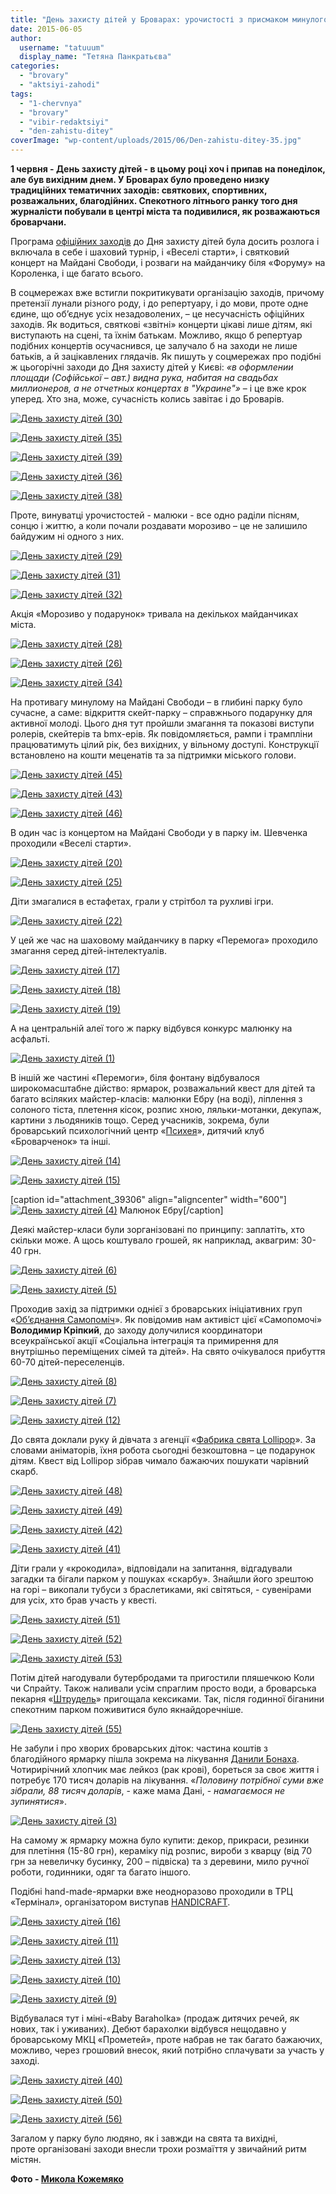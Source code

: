 ```yaml
---
title: "День захисту дітей у Броварах: урочистості з присмаком минулого VS сучасні розваги"
date: 2015-06-05
author: 
  username: "tatuuum"
  display_name: "Тетяна Панкратьєва"
categories: 
  - "brovary"
  - "aktsiyi-zahodi"
tags: 
  - "1-chervnya"
  - "brovary"
  - "vibir-redaktsiyi"
  - "den-zahistu-ditey"
coverImage: "wp-content/uploads/2015/06/Den-zahistu-ditey-35.jpg"
---
```


**1 червня - День захисту дітей - в цьому році хоч і припав на понеділок, але був вихідним днем. У Броварах було проведено низку традиційних тематичних заходів: святкових, спортивних, розважальних, благодійних. Спекотного літнього ранку того дня журналісти побували в центрі міста та подивилися, як розважаються броварчани.**

Програма [офіційних заходів](https://www.brovary.kiev.ua/do-uvagi-brovarchan-ta-gostei-m%D1%96sta-zakhodi-do-dnya-zakhistu-d%D1%96tei) до Дня захисту дітей була досить розлога і включала в себе і шаховий турнір, і «Веселі старти», і святковий концерт на Майдані Свободи, і розваги на майданчику біля «Форуму» на Короленка, і ще багато всього.

В соцмережах вже встигли покритикувати організацію заходів, причому претензії лунали різного роду, і до репертуару, і до мови, проте одне єдине, що об’єднує усіх незадоволених, – це несучасність офіційних заходів. Як водиться, святкові «звітні» концерти цікаві лише дітям, які виступають на сцені, та їхнім батькам. Можливо, якщо б репертуар подібних концертів осучаснився, це залучало б на заходи не лише батьків, а й зацікавлених глядачів. Як пишуть у соцмережах про подібні ж цьогорічні заходи до Дня захисту дітей у Києві: _«в оформлении площади (Софійської – авт.) видна рука, набитая на свадьбах миллионеров, а не отчетных концертах в "Украине"»_ – і це вже крок уперед. Хто зна, може, сучасність колись завітає і до Броварів.

[![День захисту дітей (30)](https://mpz.brovary.org/wp-content/uploads/2015/06/Den-zahistu-ditey-30.jpg)](https://mpz.brovary.org/wp-content/uploads/2015/06/Den-zahistu-ditey-30.jpg)

[![День захисту дітей (35)](https://mpz.brovary.org/wp-content/uploads/2015/06/Den-zahistu-ditey-35.jpg)](https://mpz.brovary.org/wp-content/uploads/2015/06/Den-zahistu-ditey-35.jpg)

[![День захисту дітей (39)](https://mpz.brovary.org/wp-content/uploads/2015/06/Den-zahistu-ditey-39.jpg)](https://mpz.brovary.org/wp-content/uploads/2015/06/Den-zahistu-ditey-39.jpg)

[![День захисту дітей (36)](https://mpz.brovary.org/wp-content/uploads/2015/06/Den-zahistu-ditey-36.jpg)](https://mpz.brovary.org/wp-content/uploads/2015/06/Den-zahistu-ditey-36.jpg)

[![День захисту дітей (38)](https://mpz.brovary.org/wp-content/uploads/2015/06/Den-zahistu-ditey-38.jpg)](https://mpz.brovary.org/wp-content/uploads/2015/06/Den-zahistu-ditey-38.jpg)

Проте, винуватці урочистостей - малюки - все одно раділи пісням, сонцю і життю, а коли почали роздавати морозиво – це не залишило байдужим ні одного з них.

[![День захисту дітей (29)](https://mpz.brovary.org/wp-content/uploads/2015/06/Den-zahistu-ditey-29.jpg)](https://mpz.brovary.org/wp-content/uploads/2015/06/Den-zahistu-ditey-29.jpg)

[![День захисту дітей (31)](https://mpz.brovary.org/wp-content/uploads/2015/06/Den-zahistu-ditey-31.jpg)](https://mpz.brovary.org/wp-content/uploads/2015/06/Den-zahistu-ditey-31.jpg)

[![День захисту дітей (32)](https://mpz.brovary.org/wp-content/uploads/2015/06/Den-zahistu-ditey-32.jpg)](https://mpz.brovary.org/wp-content/uploads/2015/06/Den-zahistu-ditey-32.jpg)

Акція «Морозиво у подарунок» тривала на декількох майданчиках міста.

[![День захисту дітей (28)](https://mpz.brovary.org/wp-content/uploads/2015/06/Den-zahistu-ditey-28.jpg)](https://mpz.brovary.org/wp-content/uploads/2015/06/Den-zahistu-ditey-28.jpg)

[![День захисту дітей (26)](https://mpz.brovary.org/wp-content/uploads/2015/06/Den-zahistu-ditey-26.jpg)](https://mpz.brovary.org/wp-content/uploads/2015/06/Den-zahistu-ditey-26.jpg)

[![День захисту дітей (34)](https://mpz.brovary.org/wp-content/uploads/2015/06/Den-zahistu-ditey-34.jpg)](https://mpz.brovary.org/wp-content/uploads/2015/06/Den-zahistu-ditey-34.jpg)

На противагу минулому на Майдані Свободи – в глибині парку було сучасне, а саме: відкриття скейт-парку – справжнього подарунку для активної молоді. Цього дня тут пройшли змагання та показові виступи ролерів, скейтерів та bmx-ерів. Як повідомляється, рампи і трампліни працюватимуть цілий рік, без вихідних, у вільному доступі. Конструкції встановлено на кошти меценатів та за підтримки міського голови.

[![День захисту дітей (45)](https://mpz.brovary.org/wp-content/uploads/2015/06/Den-zahistu-ditey-45.jpg)](https://mpz.brovary.org/wp-content/uploads/2015/06/Den-zahistu-ditey-45.jpg)

[![День захисту дітей (43)](https://mpz.brovary.org/wp-content/uploads/2015/06/Den-zahistu-ditey-43.jpg)](https://mpz.brovary.org/wp-content/uploads/2015/06/Den-zahistu-ditey-43.jpg)

[![День захисту дітей (46)](https://mpz.brovary.org/wp-content/uploads/2015/06/Den-zahistu-ditey-46.jpg)](https://mpz.brovary.org/wp-content/uploads/2015/06/Den-zahistu-ditey-46.jpg)

В один час із концертом на Майдані Свободи у в парку ім. Шевченка проходили «Веселі старти».

[![День захисту дітей (20)](https://mpz.brovary.org/wp-content/uploads/2015/06/Den-zahistu-ditey-20.jpg)](https://mpz.brovary.org/wp-content/uploads/2015/06/Den-zahistu-ditey-20.jpg)

[![День захисту дітей (25)](https://mpz.brovary.org/wp-content/uploads/2015/06/Den-zahistu-ditey-25.jpg)](https://mpz.brovary.org/wp-content/uploads/2015/06/Den-zahistu-ditey-25.jpg)

Діти змагалися в естафетах, грали у стрітбол та рухливі ігри.

[![День захисту дітей (22)](https://mpz.brovary.org/wp-content/uploads/2015/06/Den-zahistu-ditey-22.jpg)](https://mpz.brovary.org/wp-content/uploads/2015/06/Den-zahistu-ditey-22.jpg)

У цей же час на шаховому майданчику в парку «Перемога» проходило змагання серед дітей-інтелектуалів.

[![День захисту дітей (17)](https://mpz.brovary.org/wp-content/uploads/2015/06/Den-zahistu-ditey-17.jpg)](https://mpz.brovary.org/wp-content/uploads/2015/06/Den-zahistu-ditey-17.jpg)

[![День захисту дітей (18)](https://mpz.brovary.org/wp-content/uploads/2015/06/Den-zahistu-ditey-18.jpg)](https://mpz.brovary.org/wp-content/uploads/2015/06/Den-zahistu-ditey-18.jpg)

[![День захисту дітей (19)](https://mpz.brovary.org/wp-content/uploads/2015/06/Den-zahistu-ditey-19.jpg)](https://mpz.brovary.org/wp-content/uploads/2015/06/Den-zahistu-ditey-19.jpg)

А на центральній алеї того ж парку відбувся конкурс малюнку на асфальті.

[![День захисту дітей (1)](https://mpz.brovary.org/wp-content/uploads/2015/06/Den-zahistu-ditey-1.jpg)](https://mpz.brovary.org/wp-content/uploads/2015/06/Den-zahistu-ditey-1.jpg)

В іншій же частині «Перемоги», біля фонтану відбувалося широкомасштабне дійство: ярмарок, розважальний квест для дітей та багато всіляких майстер-класів: малюнки Ебру (на воді), ліплення з солоного тіста, плетення кісок, розпис хною, ляльки-мотанки, декупаж, картини з льодяників тощо. Серед учасників, зокрема, були броварський психологічний центр «[Психея](https://www.facebook.com/psycheya.info?fref=ts)», дитячий клуб «Броварченок» та інші.

[![День захисту дітей (14)](https://mpz.brovary.org/wp-content/uploads/2015/06/Den-zahistu-ditey-14.jpg)](https://mpz.brovary.org/wp-content/uploads/2015/06/Den-zahistu-ditey-14.jpg)

[![День захисту дітей (15)](https://mpz.brovary.org/wp-content/uploads/2015/06/Den-zahistu-ditey-15.jpg)](https://mpz.brovary.org/wp-content/uploads/2015/06/Den-zahistu-ditey-15.jpg)

\[caption id="attachment\_39306" align="aligncenter" width="600"\][![День захисту дітей (4)](https://mpz.brovary.org/wp-content/uploads/2015/06/Den-zahistu-ditey-4.jpg)](https://mpz.brovary.org/wp-content/uploads/2015/06/Den-zahistu-ditey-4.jpg) Малюнок Ебру\[/caption\]

Деякі майстер-класи були зорганізовані по принципу: заплатіть, хто скільки може. А щось коштувало грошей, як наприклад, аквагрим: 30-40 грн.

[![День захисту дітей (6)](https://mpz.brovary.org/wp-content/uploads/2015/06/Den-zahistu-ditey-6.jpg)](https://mpz.brovary.org/wp-content/uploads/2015/06/Den-zahistu-ditey-6.jpg)

[![День захисту дітей (5)](https://mpz.brovary.org/wp-content/uploads/2015/06/Den-zahistu-ditey-5.jpg)](https://mpz.brovary.org/wp-content/uploads/2015/06/Den-zahistu-ditey-5.jpg)

Проходив захід за підтримки однієї з броварських ініціативних груп «[Об’єднання Самопоміч](https://www.facebook.com/samopomich.brovary)». Як повідомив нам активіст цієї «Самопомочі» **Володимир Кріпкий**, до заходу долучилися координатори всеукраїнської акції «Соціальна інтеграція та примирення для внутрішньо переміщених сімей та дітей». На свято очікувалося прибуття 60-70 дітей-переселенців.

[![День захисту дітей (8)](https://mpz.brovary.org/wp-content/uploads/2015/06/Den-zahistu-ditey-8.jpg)](https://mpz.brovary.org/wp-content/uploads/2015/06/Den-zahistu-ditey-8.jpg)

[![День захисту дітей (7)](https://mpz.brovary.org/wp-content/uploads/2015/06/Den-zahistu-ditey-7.jpg)](https://mpz.brovary.org/wp-content/uploads/2015/06/Den-zahistu-ditey-7.jpg)

[![День захисту дітей (12)](https://mpz.brovary.org/wp-content/uploads/2015/06/Den-zahistu-ditey-12.jpg)](https://mpz.brovary.org/wp-content/uploads/2015/06/Den-zahistu-ditey-12.jpg)

До свята доклали руку й дівчата з агенції «[Фабрика свята Lollipop](https://www.facebook.com/prazdniklollipop)». За словами аніматорів, їхня робота сьогодні безкоштовна – це подарунок дітям. Квест від Lollipop зібрав чимало бажаючих пошукати чарівний скарб.

[![День захисту дітей (48)](https://mpz.brovary.org/wp-content/uploads/2015/06/Den-zahistu-ditey-48.jpg)](https://mpz.brovary.org/wp-content/uploads/2015/06/Den-zahistu-ditey-48.jpg)

[![День захисту дітей (49)](https://mpz.brovary.org/wp-content/uploads/2015/06/Den-zahistu-ditey-49.jpg)](https://mpz.brovary.org/wp-content/uploads/2015/06/Den-zahistu-ditey-49.jpg)

[![День захисту дітей (42)](https://mpz.brovary.org/wp-content/uploads/2015/06/Den-zahistu-ditey-42.jpg)](https://mpz.brovary.org/wp-content/uploads/2015/06/Den-zahistu-ditey-42.jpg)

[![День захисту дітей (41)](https://mpz.brovary.org/wp-content/uploads/2015/06/Den-zahistu-ditey-41.jpg)](https://mpz.brovary.org/wp-content/uploads/2015/06/Den-zahistu-ditey-41.jpg)

Діти грали у «крокодила», відповідали на запитання, відгадували загадки та бігали парком у пошуках «скарбу». Знайшли його зрештою на горі – викопали тубуси з браслетиками, які світяться, - сувенірами для усіх, хто брав участь у квесті.

[![День захисту дітей (51)](https://mpz.brovary.org/wp-content/uploads/2015/06/Den-zahistu-ditey-51.jpg)](https://mpz.brovary.org/wp-content/uploads/2015/06/Den-zahistu-ditey-51.jpg)

[![День захисту дітей (52)](https://mpz.brovary.org/wp-content/uploads/2015/06/Den-zahistu-ditey-52.jpg)](https://mpz.brovary.org/wp-content/uploads/2015/06/Den-zahistu-ditey-52.jpg)

[![День захисту дітей (53)](https://mpz.brovary.org/wp-content/uploads/2015/06/Den-zahistu-ditey-53.jpg)](https://mpz.brovary.org/wp-content/uploads/2015/06/Den-zahistu-ditey-53.jpg)

Потім дітей нагодували бутербродами та пригостили пляшечкою Коли чи Спрайту. Також наливали усім спраглим просто води, а броварська пекарня «[Штрудель](https://www.facebook.com/profile.php?id=100007265868485&fref=ts)» пригощала кексиками. Так, після годинної біганини спекотним парком поживитися було якнайдоречніше.

[![День захисту дітей (55)](https://mpz.brovary.org/wp-content/uploads/2015/06/Den-zahistu-ditey-55.jpg)](https://mpz.brovary.org/wp-content/uploads/2015/06/Den-zahistu-ditey-55.jpg)

Не забули і про хворих броварських діток: частина коштів з благодійного ярмарку пішла зокрема на лікування [Данили Бонаха](https://danila-help.in.ua/). Чотирирічний хлопчик має лейкоз (рак крові), бореться за своє життя і потребує 170 тисяч доларів на лікування. «_Половину потрібної суми вже зібрали, 88 тисяч доларів_, - каже мама Дані, - _намагаємося не зупинятися_».

[![День захисту дітей (3)](https://mpz.brovary.org/wp-content/uploads/2015/06/Den-zahistu-ditey-3.jpg)](https://mpz.brovary.org/wp-content/uploads/2015/06/Den-zahistu-ditey-3.jpg)

На самому ж ярмарку можна було купити: декор, прикраси, резинки для плетіння (15-80 грн), кераміку під розпис, вироби з кварцу (від 70 грн за невеличку бусинку, 200 – підвіска) та з деревини, мило ручної роботи, годинники, одяг та багато іншого.

Подібні hand-made-ярмарки вже неодноразово проходили в ТРЦ «Термінал», організатором виступав [HANDICRAFT](https://vk.com/handicraf).

[![День захисту дітей (16)](https://mpz.brovary.org/wp-content/uploads/2015/06/Den-zahistu-ditey-16.jpg)](https://mpz.brovary.org/wp-content/uploads/2015/06/Den-zahistu-ditey-16.jpg)

[![День захисту дітей (11)](https://mpz.brovary.org/wp-content/uploads/2015/06/Den-zahistu-ditey-11.jpg)](https://mpz.brovary.org/wp-content/uploads/2015/06/Den-zahistu-ditey-11.jpg)

[![День захисту дітей (13)](https://mpz.brovary.org/wp-content/uploads/2015/06/Den-zahistu-ditey-13.jpg)](https://mpz.brovary.org/wp-content/uploads/2015/06/Den-zahistu-ditey-13.jpg)

[![День захисту дітей (10)](https://mpz.brovary.org/wp-content/uploads/2015/06/Den-zahistu-ditey-10.jpg)](https://mpz.brovary.org/wp-content/uploads/2015/06/Den-zahistu-ditey-10.jpg)

[![День захисту дітей (9)](https://mpz.brovary.org/wp-content/uploads/2015/06/Den-zahistu-ditey-9.jpg)](https://mpz.brovary.org/wp-content/uploads/2015/06/Den-zahistu-ditey-9.jpg)

Відбувалася тут і міні-«Baby Baraholka» (продаж дитячих речей, як нових, так і уживаних). Дебют барахолки відбувся нещодавно у броварському МКЦ «Прометей», проте набрав не так багато бажаючих, можливо, через грошовий внесок, який потрібно сплачувати за участь у заході.

[![День захисту дітей (40)](https://mpz.brovary.org/wp-content/uploads/2015/06/Den-zahistu-ditey-40.jpg)](https://mpz.brovary.org/wp-content/uploads/2015/06/Den-zahistu-ditey-40.jpg)

[![День захисту дітей (50)](https://mpz.brovary.org/wp-content/uploads/2015/06/Den-zahistu-ditey-50.jpg)](https://mpz.brovary.org/wp-content/uploads/2015/06/Den-zahistu-ditey-50.jpg)

[![День захисту дітей (56)](https://mpz.brovary.org/wp-content/uploads/2015/06/Den-zahistu-ditey-56.jpg)](https://mpz.brovary.org/wp-content/uploads/2015/06/Den-zahistu-ditey-56.jpg)

Загалом у парку було людяно, як і завжди на свята та вихідні, проте організовані заходи внесли трохи розмаїття у звичайний ритм містян.

**Фото - [Микола Кожемяко](https://fotokray.com.ua/)**
